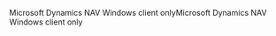 <span data-ttu-id="9c4c6-101">Microsoft Dynamics NAV Windows client only</span><span class="sxs-lookup"><span data-stu-id="9c4c6-101">Microsoft Dynamics NAV Windows client only</span></span>
